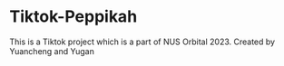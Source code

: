 # Tiktok-Peppikah
This is a Tiktok project which is a part of NUS Orbital 2023. Created by Yuancheng and Yugan 
